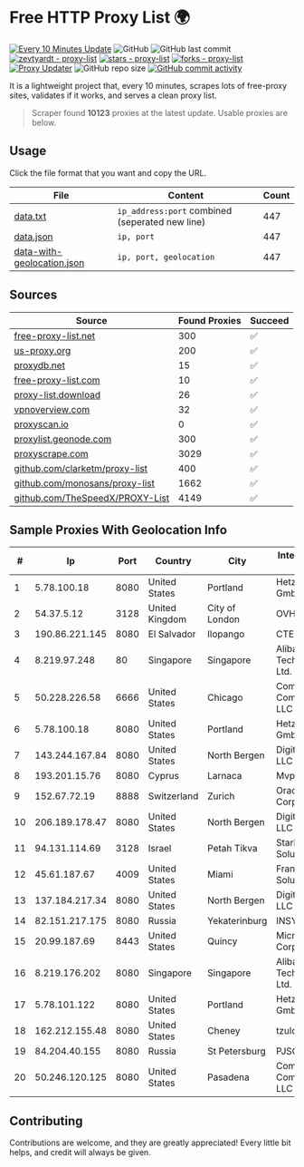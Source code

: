 
# Free HTTP Proxy List 🌍

[![Every 10 Minutes Update](https://github.com/mertguvencli/http-proxy-list/actions/workflows/main.yml/badge.svg?branch=main)](https://github.com/mertguvencli/http-proxy-list/actions/workflows/main.yml)
![GitHub](https://img.shields.io/github/license/mertguvencli/http-proxy-list)
![GitHub last commit](https://img.shields.io/github/last-commit/mertguvencli/http-proxy-list)
[![zevtyardt - proxy-list](https://img.shields.io/static/v1?label=zevtyardt&message=proxy-list&color=blue&logo=github)](https://github.com/zevtyardt/proxy-list "Go to GitHub repo")
[![stars - proxy-list](https://img.shields.io/github/stars/zevtyardt/proxy-list?style=social)](https://github.com/zevtyardt/proxy-list)
[![forks - proxy-list](https://img.shields.io/github/forks/zevtyardt/proxy-list?style=social)](https://github.com/zevtyardt/proxy-list)
[![Proxy Updater](https://github.com/zevtyardt/proxy-list/workflows/Proxy%20Updater/badge.svg)](https://github.com/zevtyardt/proxy-list/actions?query=workflow:"Proxy+Updater")
![GitHub repo size](https://img.shields.io/github/repo-size/zevtyardt/proxy-list)
[![GitHub commit activity](https://img.shields.io/github/commit-activity/m/zevtyardt/proxy-list?logo=commits)](https://github.com/zevtyardt/proxy-list/commits/main)

It is a lightweight project that, every 10 minutes, scrapes lots of free-proxy sites, validates if it works, and serves a clean proxy list.

> Scraper found **10123** proxies at the latest update. Usable proxies are below.

## Usage

Click the file format that you want and copy the URL.

|File|Content|Count|
|----|-------|-----|
|[data.txt](https://raw.githubusercontent.com/mertguvencli/http-proxy-list/main/proxy-list/data.txt)|`ip_address:port` combined (seperated new line)|447|
|[data.json](https://raw.githubusercontent.com/mertguvencli/http-proxy-list/main/proxy-list/data.json)|`ip, port`|447|
|[data-with-geolocation.json](https://raw.githubusercontent.com/mertguvencli/http-proxy-list/main/proxy-list/data-with-geolocation.json)|`ip, port, geolocation`|447|

## Sources

|Source|Found Proxies|Succeed|
|------|-------------|-------|
|[free-proxy-list.net](https://free-proxy-list.net)|300|✅|
|[us-proxy.org](https://www.us-proxy.org)|200|✅|
|[proxydb.net](http://proxydb.net)|15|✅|
|[free-proxy-list.com](https://free-proxy-list.com/?page=&port=&type%5B%5D=http&type%5B%5D=https&up_time=0&search=Search)|10|✅|
|[proxy-list.download](https://www.proxy-list.download/HTTP)|26|✅|
|[vpnoverview.com](https://vpnoverview.com/privacy/anonymous-browsing/free-proxy-servers)|32|✅|
|[proxyscan.io](https://www.proxyscan.io)|0|✅|
|[proxylist.geonode.com](https://proxylist.geonode.com/api/proxy-list?limit=300&page=1&sort_by=lastChecked&sort_type=desc&protocols=http,https)|300|✅|
|[proxyscrape.com](https://api.proxyscrape.com/v2/?request=displayproxies&protocol=http&timeout=10000&country=all&ssl=all&anonymity=all)|3029|✅|
|[github.com/clarketm/proxy-list](https://raw.githubusercontent.com/clarketm/proxy-list/master/proxy-list-raw.txt)|400|✅|
|[github.com/monosans/proxy-list](https://raw.githubusercontent.com/monosans/proxy-list/main/proxies/http.txt)|1662|✅|
|[github.com/TheSpeedX/PROXY-List](https://raw.githubusercontent.com/TheSpeedX/PROXY-List/master/http.txt)|4149|✅|


## Sample Proxies With Geolocation Info

|#|Ip|Port|Country|City|Internet Service Provider|
|-|--|----|-------|----|-------------------------|
|1|5.78.100.18|8080|United States|Portland|Hetzner Online GmbH|
|2|54.37.5.12|3128|United Kingdom|City of London|OVH SAS|
|3|190.86.221.145|8080|El Salvador|Ilopango|CTE S.A. de C.V|
|4|8.219.97.248|80|Singapore|Singapore|Alibaba (US) Technology Co., Ltd.|
|5|50.228.226.58|6666|United States|Chicago|Comcast Cable Communications, LLC|
|6|5.78.100.18|8080|United States|Portland|Hetzner Online GmbH|
|7|143.244.167.84|8080|United States|North Bergen|DigitalOcean, LLC|
|8|193.201.15.76|8080|Cyprus|Larnaca|Mvps LTD|
|9|152.67.72.19|8888|Switzerland|Zurich|Oracle Corporation|
|10|206.189.178.47|8080|United States|North Bergen|DigitalOcean, LLC|
|11|94.131.114.69|3128|Israel|Petah Tikva|Stark Industries Solutions LTD|
|12|45.61.187.67|4009|United States|Miami|FranTech Solutions|
|13|137.184.217.34|8080|United States|North Bergen|DigitalOcean, LLC|
|14|82.151.217.175|8080|Russia|Yekaterinburg|INSYS network|
|15|20.99.187.69|8443|United States|Quincy|Microsoft Corporation|
|16|8.219.176.202|8080|Singapore|Singapore|Alibaba (US) Technology Co., Ltd.|
|17|5.78.101.122|8080|United States|Portland|Hetzner Online GmbH|
|18|162.212.155.48|8080|United States|Cheney|tzulo, inc.|
|19|84.204.40.155|8080|Russia|St Petersburg|PJSC MegaFon|
|20|50.246.120.125|8080|United States|Pasadena|Comcast Cable Communications, LLC|



## Contributing

Contributions are welcome, and they are greatly appreciated! Every
little bit helps, and credit will always be given.

